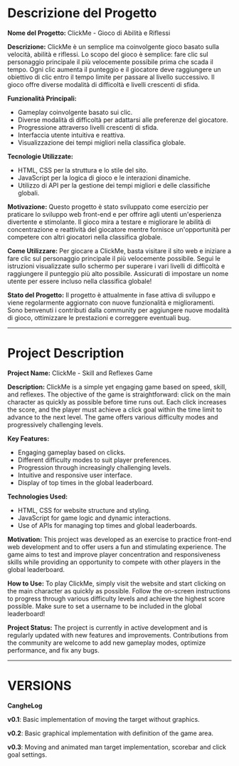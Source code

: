 

# Descrizione del Progetto

**Nome del Progetto:** ClickMe - Gioco di Abilità e Riflessi

**Descrizione:**
ClickMe è un semplice ma coinvolgente gioco basato sulla velocità, abilità e riflessi. Lo scopo del gioco è semplice: fare clic sul personaggio principale il più velocemente possibile prima che scada il tempo. Ogni clic aumenta il punteggio e il giocatore deve raggiungere un obiettivo di clic entro il tempo limite per passare al livello successivo. Il gioco offre diverse modalità di difficoltà e livelli crescenti di sfida.

**Funzionalità Principali:**
- Gameplay coinvolgente basato sui clic.
- Diverse modalità di difficoltà per adattarsi alle preferenze del giocatore.
- Progressione attraverso livelli crescenti di sfida.
- Interfaccia utente intuitiva e reattiva.
- Visualizzazione dei tempi migliori nella classifica globale.

**Tecnologie Utilizzate:**
- HTML, CSS per la struttura e lo stile del sito.
- JavaScript per la logica di gioco e le interazioni dinamiche.
- Utilizzo di API per la gestione dei tempi migliori e delle classifiche globali.

**Motivazione:**
Questo progetto è stato sviluppato come esercizio per praticare lo sviluppo web front-end e per offrire agli utenti un'esperienza divertente e stimolante. Il gioco mira a testare e migliorare le abilità di concentrazione e reattività del giocatore mentre fornisce un'opportunità per competere con altri giocatori nella classifica globale.

**Come Utilizzare:**
Per giocare a ClickMe, basta visitare il sito web e iniziare a fare clic sul personaggio principale il più velocemente possibile. Segui le istruzioni visualizzate sullo schermo per superare i vari livelli di difficoltà e raggiungere il punteggio più alto possibile. Assicurati di impostare un nome utente per essere incluso nella classifica globale!

**Stato del Progetto:**
Il progetto è attualmente in fase attiva di sviluppo e viene regolarmente aggiornato con nuove funzionalità e miglioramenti. Sono benvenuti i contributi dalla community per aggiungere nuove modalità di gioco, ottimizzare le prestazioni e correggere eventuali bug.


---


# Project Description

**Project Name:** ClickMe - Skill and Reflexes Game

**Description:**
ClickMe is a simple yet engaging game based on speed, skill, and reflexes. The objective of the game is straightforward: click on the main character as quickly as possible before time runs out. Each click increases the score, and the player must achieve a click goal within the time limit to advance to the next level. The game offers various difficulty modes and progressively challenging levels.

**Key Features:**
- Engaging gameplay based on clicks.
- Different difficulty modes to suit player preferences.
- Progression through increasingly challenging levels.
- Intuitive and responsive user interface.
- Display of top times in the global leaderboard.

**Technologies Used:**
- HTML, CSS for website structure and styling.
- JavaScript for game logic and dynamic interactions.
- Use of APIs for managing top times and global leaderboards.

**Motivation:**
This project was developed as an exercise to practice front-end web development and to offer users a fun and stimulating experience. The game aims to test and improve player concentration and responsiveness skills while providing an opportunity to compete with other players in the global leaderboard.

**How to Use:**
To play ClickMe, simply visit the website and start clicking on the main character as quickly as possible. Follow the on-screen instructions to progress through various difficulty levels and achieve the highest score possible. Make sure to set a username to be included in the global leaderboard!

**Project Status:**
The project is currently in active development and is regularly updated with new features and improvements. Contributions from the community are welcome to add new gameplay modes, optimize performance, and fix any bugs.

---

# VERSIONS

**CangheLog**

**v0.1**: Basic implementation of moving the target without graphics.

**v0.2**: Basic graphical implementation with definition of the game area.

**v0.3**: Moving and animated man target implementation, scorebar and click goal settings. 


